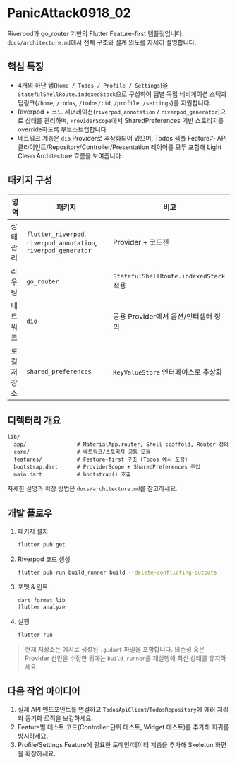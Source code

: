 # PanicAttack0918_02

Riverpod과 go_router 기반의 Flutter Feature-first 템플릿입니다. `docs/architecture.md`에서 전체 구조와 설계 의도를 자세히 설명합니다.

## 핵심 특징
- 4개의 하단 탭(`Home / Todos / Profile / Settings`)을 `StatefulShellRoute.indexedStack`으로 구성하여 탭별 독립 네비게이션 스택과 딥링크(`/home`, `/todos`, `/todos/:id`, `/profile`, `/settings`)를 지원합니다.
- Riverpod + 코드 제너레이션(`riverpod_annotation` / `riverpod_generator`)으로 상태를 관리하며, `ProviderScope`에서 SharedPreferences 기반 스토리지를 override하도록 부트스트랩합니다.
- 네트워크 계층은 `dio` Provider로 추상화되어 있으며, Todos 샘플 Feature가 API 클라이언트/Repository/Controller/Presentation 레이어를 모두 포함해 Light Clean Architecture 흐름을 보여줍니다.

## 패키지 구성
| 영역 | 패키지 | 비고 |
| --- | --- | --- |
| 상태 관리 | `flutter_riverpod`, `riverpod_annotation`, `riverpod_generator` | Provider + 코드젠 |
| 라우팅 | `go_router` | `StatefulShellRoute.indexedStack` 적용 |
| 네트워크 | `dio` | 공용 Provider에서 옵션/인터셉터 정의 |
| 로컬 저장소 | `shared_preferences` | `KeyValueStore` 인터페이스로 추상화 |

## 디렉터리 개요
```
lib/
  app/                # MaterialApp.router, Shell scaffold, Router 정의
  core/               # 네트워크/스토리지 공통 모듈
  features/           # Feature-first 구조 (Todos 예시 포함)
  bootstrap.dart      # ProviderScope + SharedPreferences 주입
  main.dart           # bootstrap() 호출
```

자세한 설명과 확장 방법은 `docs/architecture.md`를 참고하세요.

## 개발 플로우
1. 패키지 설치
   ```bash
   flutter pub get
   ```
2. Riverpod 코드 생성
   ```bash
   flutter pub run build_runner build --delete-conflicting-outputs
   ```
3. 포맷 & 린트
   ```bash
   dart format lib
   flutter analyze
   ```
4. 실행
   ```bash
   flutter run
   ```

> 현재 저장소는 예시로 생성된 `.g.dart` 파일을 포함합니다. 의존성 혹은 Provider 선언을 수정한 뒤에는 `build_runner`를 재실행해 최신 상태를 유지하세요.

## 다음 작업 아이디어
1. 실제 API 엔드포인트를 연결하고 `TodosApiClient`/`TodosRepository`에 에러 처리와 동기화 로직을 보강하세요.
2. Feature별 테스트 코드(Controller 단위 테스트, Widget 테스트)를 추가해 회귀를 방지하세요.
3. Profile/Settings Feature에 필요한 도메인/데이터 계층을 추가해 Skeleton 화면을 확장하세요.
